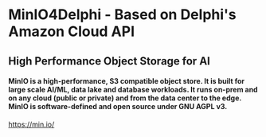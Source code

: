 # MinIO4Delphi - Based on Delphi's Amazon Cloud API

## High Performance Object Storage for AI

#### MinIO is a high-performance, S3 compatible object store. It is built for large scale AI/ML, data lake and database workloads. It runs on-prem and on any cloud (public or private) and from the data center to the edge. MinIO is software-defined and open source under GNU AGPL v3.

https://min.io/
